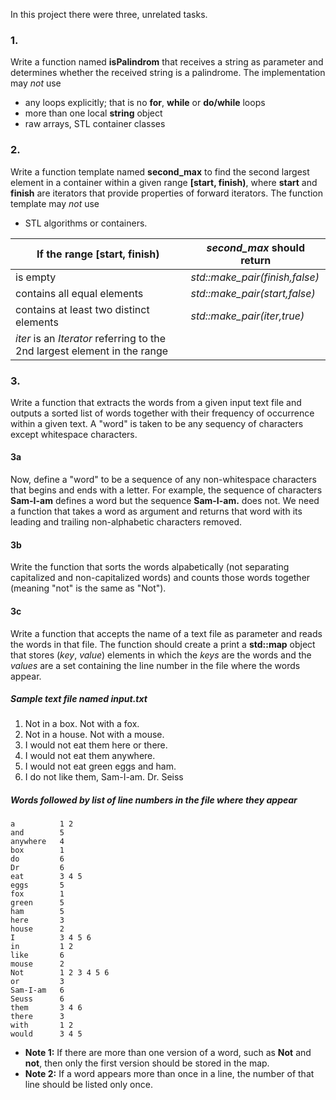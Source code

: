 In this project there were three, unrelated tasks.

### 1. ### 
Write a function named **isPalindrom** that receives a string as parameter and determines whether the 
received string is a palindrome.
The implementation may *not* use
- any loops explicitly; that is no **for**, **while** or **do/while** loops
- more than one local **string** object
- raw arrays, STL container classes

### 2. ###
Write a function template named **second_max** to find the second largest element in a container within a given
range **[start, finish)**, where **start** and **finish** are iterators that provide properties of forward iterators.
The function template may *not* use
- STL algorithms or containers.

| If the range [start, finish) | *second_max* should return|
--------------------------------|---------------------------|
| is empty | *std::make_pair(finish,false)* |
| contains all equal elements | *std::make_pair(start,false)* |
| contains at least two distinct elements | *std::make_pair(iter,true)* |
| *iter* is an *Iterator* referring to the 2nd largest element in the range |

### 3. ###
Write a function that extracts the words from a given input text file and outputs a sorted list of words together 
with their frequency of occurrence within a given text. A "word" is taken to be any sequency of characters except
whitespace characters.

#### 3a ####
Now, define a "word" to be a sequence of any non-whitespace characters that begins and ends with a letter. For
example, the sequence of characters **Sam-I-am** defines a word but the sequence **Sam-I-am.** does not.
We need a function that takes a word as argument and returns that word with its leading and trailing 
non-alphabetic characters removed.

#### 3b ####
Write the function that sorts the words alpabetically (not separating capitalized and non-capitalized words) and
counts those words together (meaning "not" is the same as "Not").

#### 3c ####
Write a function that accepts the name of a text file as parameter and reads the words in that file. The function should
create a print a **std::map** object that stores (*key*, *value*) elements in which the *keys* are the words and the
*values* are a set containing the line number in  the file where the words appear.
##### Sample text file named input.txt #####
1. Not in a box. Not with a fox.
2. Not in a house. Not with a mouse.
3. I would not eat them here or there.
4. I would not eat them anywhere.
5. I would not eat green eggs and ham.
6. I do not like them, Sam-I-am. Dr. Seiss

##### Words followed by list of line numbers in the file where they appear #####
```
a          1 2 
and        5
anywhere   4   
box        1
do         6
Dr         6
eat        3 4 5 
eggs       5
fox        1
green      5
ham        5
here       3
house      2 
I          3 4 5 6
in         1 2
like       6 
mouse      2 
Not        1 2 3 4 5 6
or         3
Sam-I-am   6
Seuss      6
them       3 4 6
there      3 
with       1 2
would      3 4 5
```
- **Note 1:** If there are more than one version of a word, such as **Not** and **not**, then only the 
first version should be stored in the map.
- **Note 2:** If a word appears more than once in a line, the number of that line should be listed only
once.